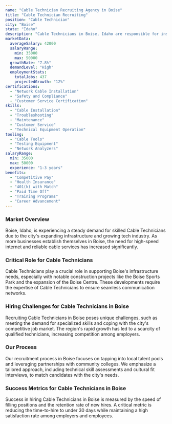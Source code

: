 ```yaml
---
name: "Cable Technician Recruiting Agency in Boise"
title: "Cable Technician Recruiting"
position: "Cable Technician"
city: "Boise"
state: "Idaho"
description: "Cable Technicians in Boise, Idaho are responsible for installing, maintaining, and repairing cable systems for both residential and commercial customers."
marketData:
  averageSalary: 42000
  salaryRange:
    min: 35000
    max: 50000
  growthRate: "7.8%"
  demandLevel: "High"
  employmentStats:
    totalJobs: 437
    projectedGrowth: "12%"
certifications:
  - "Network Cable Installation"
  - "Safety and Compliance"
  - "Customer Service Certification"
skills:
  - "Cable Installation"
  - "Troubleshooting"
  - "Maintenance"
  - "Customer Service"
  - "Technical Equipment Operation"
tooling:
  - "Cable Tools"
  - "Testing Equipment"
  - "Network Analyzers"
salaryRange:
  min: 35000
  max: 50000
  experience: "1-3 years"
benefits:
  - "Competitive Pay"
  - "Health Insurance"
  - "401(k) with Match"
  - "Paid Time Off"
  - "Training Programs"
  - "Career Advancement"
---
```


### Market Overview
Boise, Idaho, is experiencing a steady demand for skilled Cable Technicians due to the city's expanding infrastructure and growing tech industry. As more businesses establish themselves in Boise, the need for high-speed internet and reliable cable services has increased significantly.

### Critical Role for Cable Technicians
Cable Technicians play a crucial role in supporting Boise's infrastructure needs, especially with notable construction projects like the Boise Sports Park and the expansion of the Boise Centre. These developments require the expertise of Cable Technicians to ensure seamless communication networks.

### Hiring Challenges for Cable Technicians in Boise
Recruiting Cable Technicians in Boise poses unique challenges, such as meeting the demand for specialized skills and coping with the city's competitive job market. The region's rapid growth has led to a scarcity of qualified technicians, increasing competition among employers.

### Our Process
Our recruitment process in Boise focuses on tapping into local talent pools and leveraging partnerships with community colleges. We emphasize a tailored approach, including technical skill assessments and cultural fit interviews, to match candidates with the city's needs.

### Success Metrics for Cable Technicians in Boise
Success in hiring Cable Technicians in Boise is measured by the speed of filling positions and the retention rate of new hires. A critical metric is reducing the time-to-hire to under 30 days while maintaining a high satisfaction rate among employers and employees.